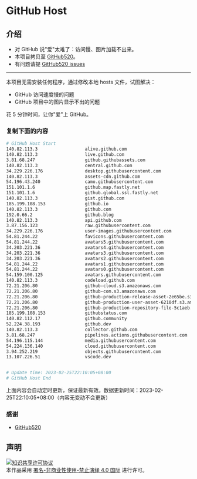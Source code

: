 # GitHub Host
## 介绍
- 对 GitHub 说"爱"太难了：访问慢、图片加载不出来。
- 本项目拷贝至 [GitHub520](https://github.com/521xueweihan/GitHub520)。
- 有问题请提 [GitHub520 issues](https://github.com/521xueweihan/GitHub520/issues/new)

---

本项目无需安装任何程序，通过修改本地 hosts 文件，试图解决：
- GitHub 访问速度慢的问题
- GitHub 项目中的图片显示不出的问题

花 5 分钟时间，让你"爱"上 GitHub。

### 复制下面的内容
```bash
# GitHub Host Start
140.82.113.3                  alive.github.com
140.82.113.3                  live.github.com
3.81.68.247                   github.githubassets.com
140.82.113.3                  central.github.com
34.229.226.176                desktop.githubusercontent.com
140.82.113.3                  assets-cdn.github.com
54.196.43.240                 camo.githubusercontent.com
151.101.1.6                   github.map.fastly.net
151.101.1.6                   github.global.ssl.fastly.net
140.82.113.3                  gist.github.com
185.199.108.153               github.io
140.82.113.3                  github.com
192.0.66.2                    github.blog
140.82.113.3                  api.github.com
3.87.156.123                  raw.githubusercontent.com
34.229.226.176                user-images.githubusercontent.com
54.81.244.22                  favicons.githubusercontent.com
54.81.244.22                  avatars5.githubusercontent.com
34.203.221.36                 avatars4.githubusercontent.com
34.203.221.36                 avatars3.githubusercontent.com
34.203.221.36                 avatars2.githubusercontent.com
54.81.244.22                  avatars1.githubusercontent.com
54.81.244.22                  avatars0.githubusercontent.com
54.159.100.125                avatars.githubusercontent.com
140.82.113.3                  codeload.github.com
72.21.206.80                  github-cloud.s3.amazonaws.com
72.21.206.80                  github-com.s3.amazonaws.com
72.21.206.80                  github-production-release-asset-2e65be.s3.amazonaws.com
72.21.206.80                  github-production-user-asset-6210df.s3.amazonaws.com
72.21.206.80                  github-production-repository-file-5c1aeb.s3.amazonaws.com
185.199.108.153               githubstatus.com
140.82.112.17                 github.community
52.224.38.193                 github.dev
140.82.113.3                  collector.github.com
3.81.68.247                   pipelines.actions.githubusercontent.com
54.196.115.144                media.githubusercontent.com
54.224.136.140                cloud.githubusercontent.com
3.94.252.219                  objects.githubusercontent.com
13.107.226.51                 vscode.dev


# Update time: 2023-02-25T22:10:05+08:00
# GitHub Host End

```
上面内容会自动定时更新，保证最新有效。数据更新时间：2023-02-25T22:10:05+08:00（内容无变动不会更新）

### 感谢

- [GitHub520](https://github.com/521xueweihan/GitHub520)

## 声明
<a rel="license" href="https://creativecommons.org/licenses/by-nc-nd/4.0/deed.zh"><img alt="知识共享许可协议" style="border-width: 0" src="https://licensebuttons.net/l/by-nc-nd/4.0/88x31.png"></a><br>本作品采用 <a rel="license" href="https://creativecommons.org/licenses/by-nc-nd/4.0/deed.zh">署名-非商业性使用-禁止演绎 4.0 国际</a> 进行许可。